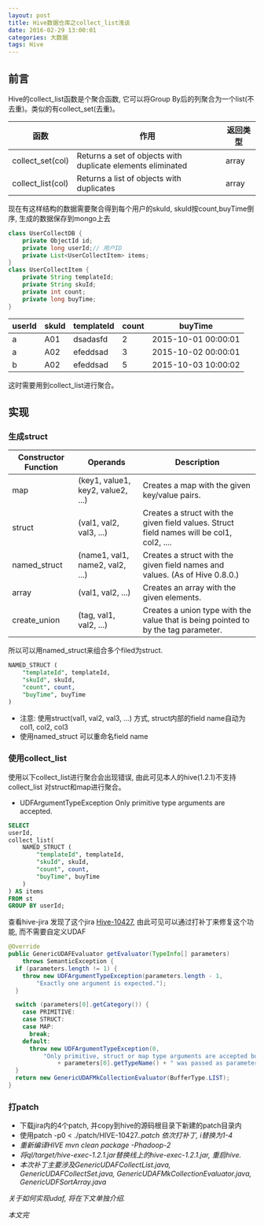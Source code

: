 ```yaml
---
layout: post
title: Hive数据仓库之collect_list浅谈
date: 2016-02-29 13:00:01
categories: 大数据
tags: Hive
---
```


## 前言
Hive的collect_list函数是个聚合函数, 它可以将Group By后的列聚合为一个list(不去重)。类似的有collect_set(去重)。

函数        |作用     |返回类型
-------    |------   |------
collect_set(col) |Returns a set of objects with duplicate elements eliminated |array
collect_list(col)|Returns a list of objects with duplicates |array

现在有这样结构的数据需要聚合得到每个用户的skuId, skuId按count,buyTime倒序, 生成的数据保存到mongo上去

``` Java
class UserCollectDB {
    private ObjectId id;
	private long userId;// 用户ID
	private List<UserCollectItem> items;
}
class UserCollectItem {
    private String templateId;
    private String skuId;
    private int count;
    private long buyTime;
}
```

userId        |skuId     |templateId | count |buyTime
-------       |------    |------     |------ |------
a             | A01      |dsadasfd   | 2     | 2015-10-01 00:00:01
a             | A02      |efeddsad   | 3     | 2015-10-02 00:00:01
b             | A02      |efeddsad   | 5     | 2015-10-03 10:00:02

这时需要用到collect_list进行聚合。

## 实现

### 生成struct

Constructor Function | Operands | Description
---------------------|----------|------------
map|(key1, value1, key2, value2, ...)|Creates a map with the given key/value pairs.
struct| (val1, val2, val3, ...)|Creates a struct with the given field values. Struct field names will be col1, col2, ....
named_struct|(name1, val1, name2, val2, ...)|Creates a struct with the given field names and values. (As of Hive 0.8.0.)
array|(val1, val2, ...)|Creates an array with the given elements.
create_union|(tag, val1, val2, ...)|Creates a union type with the value that is being pointed to by the tag parameter.

所以可以用named_struct来组合多个filed为struct.

``` sql
NAMED_STRUCT (
    "templateId", templateId,
    "skuId", skuId,
    "count", count,
    "buyTime", buyTime
)
```

* 注意: 使用struct(val1, val2, val3, ...) 方式, struct内部的field name自动为col1, col2, col3
* 使用named_struct 可以重命名field name

### 使用collect_list

使用以下collect_list进行聚合会出现错误, 由此可见本人的hive(1.2.1)不支持collect_list 对struct和map进行聚合。

* UDFArgumentTypeException Only primitive type arguments are accepted.

``` sql
SELECT
userId,
collect_list(
    NAMED_STRUCT (
        "templateId", templateId,
        "skuId", skuId,
        "count", count,
        "buyTime", buyTime
    )
) AS items
FROM st
GROUP BY userId;
```

查看hive-jira 发现了这个jira [Hive-10427](https://issues.apache.org/jira/browse/HIVE-10427), 由此可见可以通过打补丁来修复这个功能, 而不需要自定义UDAF

``` Java
@Override
public GenericUDAFEvaluator getEvaluator(TypeInfo[] parameters)
    throws SemanticException {
  if (parameters.length != 1) {
    throw new UDFArgumentTypeException(parameters.length - 1,
        "Exactly one argument is expected.");
  }

  switch (parameters[0].getCategory()) {
    case PRIMITIVE:
    case STRUCT:
    case MAP:
      break;
    default:
      throw new UDFArgumentTypeException(0,
          "Only primitive, struct or map type arguments are accepted but "
              + parameters[0].getTypeName() + " was passed as parameter 1.");
  }
  return new GenericUDAFMkCollectionEvaluator(BufferType.LIST);
}
```

### 打patch

* 下载jira内的4个patch, 并copy到hive的源码根目录下新建的patch目录内
* 使用patch -p0 < ./patch/HIVE-10427.<i>.patch 依次打补丁, i替换为1-4
* 重新编译HIVE mvn clean package -Phadoop-2
* 将ql/target/hive-exec-1.2.1.jar替换线上的hive-exec-1.2.1.jar, 重启hive.
* 本次补丁主要涉及GenericUDAFCollectList.java, GenericUDAFCollectSet.java, GenericUDAFMkCollectionEvaluator.java, GenericUDFSortArray.java

关于如何实现udaf, 将在下文单独介绍.

本文完
